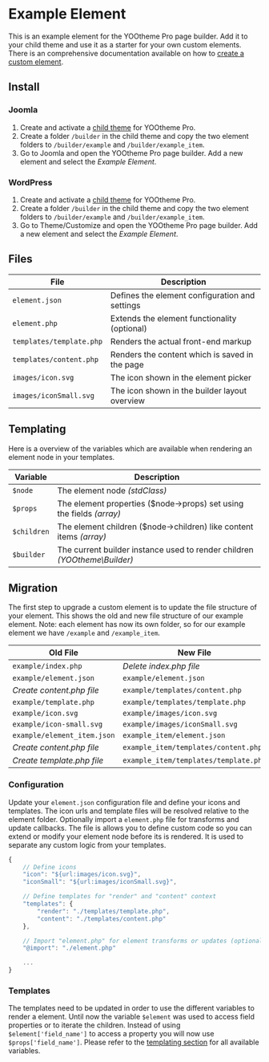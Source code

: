 # Example Element

This is an example element for the YOOtheme Pro page builder. Add it to your child theme and use it as a starter for your own custom elements. There is an comprehensive documentation available on how to [create a custom element](https://yootheme.com/support/yootheme-pro/joomla/custom-elements).

## Install

### Joomla

1. Create and activate a [child theme](https://yootheme.com/support/yootheme-pro/joomla/child-themes) for YOOtheme Pro.
2. Create a folder `/builder` in the child theme and copy the two element folders to `/builder/example` and `/builder/example_item`.
3. Go to Joomla and open the YOOtheme Pro page builder. Add a new element and select the *Example Element*.

### WordPress

1. Create and activate a [child theme](https://yootheme.com/support/yootheme-pro/wordpress/child-themes) for YOOtheme Pro.
2. Create a folder `/builder` in the child theme and copy the two element folders to `/builder/example` and `/builder/example_item`.
3. Go to Theme/Customize and open the YOOtheme Pro page builder. Add a new element and select the *Example Element*.

## Files

| File                     | Description                                    |
| ------------------------ | ---------------------------------------------- |
| `element.json`           | Defines the element configuration and settings |
| `element.php`            | Extends the element functionality (optional)   |
| `templates/template.php` | Renders the actual front-end markup            |
| `templates/content.php`  | Renders the content which is saved in the page |
| `images/icon.svg`        | The icon shown in the element picker           |
| `images/iconSmall.svg`   | The icon shown in the builder layout overview  |

## Templating

Here is a overview of the variables which are available when rendering an element node in your templates.

| Variable    | Description                                                               |
| ----------- | ------------------------------------------------------------------------- |
| `$node`     | The element node *(stdClass)*                                             |
| `$props`    | The element properties ($node->props)  set using the fields *(array)*     |
| `$children` | The element children ($node->children) like content items *(array)*       |
| `$builder`  | The current builder instance used to render children *(YOOtheme\Builder)* |

## Migration

The first step to upgrade a custom element is to update the file structure of your element. This shows the old and new file structure of our example element. Note: each element has now its own folder, so for our example element we have `/example` and `/example_item`.

| Old File                    | New File                              |
| --------------------------- | ------------------------------------- |
| `example/index.php`         | *Delete index.php file*               |
| `example/element.json`      | `example/element.json`                |
| *Create content.php file*   | `example/templates/content.php`       |
| `example/template.php`      | `example/templates/template.php`      |
| `example/icon.svg`          | `example/images/icon.svg`             |
| `example/icon-small.svg`    | `example/images/iconSmall.svg`        |
| `example/element_item.json` | `example_item/element.json`           |
| *Create content.php file*   | `example_item/templates/content.php`  |
| *Create template.php file*  | `example_item/templates/template.php` |

### Configuration

Update your `element.json` configuration file and define your icons and templates. The icon urls and template files will be resolved relative to the element folder. Optionally import a `element.php` file for transforms and update callbacks. The file is allows you to define custom code so you can extend or modify your element node before its is rendered. It is used to separate any custom logic from your templates.

```js
{
    // Define icons
    "icon": "${url:images/icon.svg}",
    "iconSmall": "${url:images/iconSmall.svg}",

    // Define templates for "render" and "content" context
    "templates": {
        "render": "./templates/template.php",
        "content": "./templates/content.php"
    },

    // Import "element.php" for element transforms or updates (optional)
    "@import": "./element.php"

    ...
}
```

### Templates

The templates need to be updated in order to use the different variables to render a element. Until now the variable `$element` was used to access field properties or to iterate the children. Instead of using `$element['field_name']` to access a property you will now use `$props['field_name']`. Please refer to the [templating section](#templating) for all available variables.
